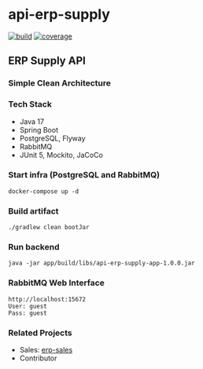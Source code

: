 # api-erp-supply
[![build](https://github.com/schambeck/api-erp-supply/actions/workflows/gradle.yml/badge.svg)](https://github.com/schambeck/api-erp-supply/actions/workflows/gradle.yml)
[![coverage](https://sonarcloud.io/api/project_badges/measure?project=schambeck_api-erp-supply&metric=coverage)](https://sonarcloud.io/summary/new_code?id=schambeck_api-erp-supply)

## ERP Supply API

### Simple Clean Architecture

### Tech Stack

- Java 17
- Spring Boot
- PostgreSQL, Flyway
- RabbitMQ
- JUnit 5, Mockito, JaCoCo

### Start infra (PostgreSQL and RabbitMQ)

    docker-compose up -d

### Build artifact

    ./gradlew clean bootJar

### Run backend

    java -jar app/build/libs/api-erp-supply-app-1.0.0.jar

### RabbitMQ Web Interface

    http://localhost:15672
    User: guest
    Pass: guest

### Related Projects

- Sales: [erp-sales](https://github.com/schambeck/api-erp-sales)
- Contributor
